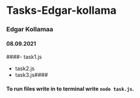 # Tasks-Edgar-kollama
### Edgar Kollamaa
#### 08.09.2021
####- task1.js
- task2.js
- task3.js####
#### To run files write in to terminal write `node task.js`.
